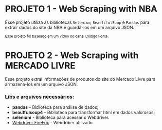 # PROJETO 1 - Web Scraping with NBA

Esse projeto utiliza as bibliotecas `Selenium`, `BeautifulSoup` e `Pandas` para extrair dados do site da NBA e guardá-los em um arquivo JSON.

<small>Esse projeto foi baseado em um vídeo do canal <a href="https://www.youtube.com/watch?v=Vxl5jUltHBo&t=796s">Código Fonte</a>.</small>

# PROJETO 2 - Web Scraping with MERCADO LIVRE

Esse projeto extrai informações de produtos do site do Mercado Livre para armazena-los em um arquivo JSON.

### Libs e arquivos necessários:

 * **pandas** - Biclioteca para análise de dados;
 * **beautfulsoup4** - Biblioteca para transformar html em dados valorosos;
 * **selenium** - Biblioteca para acessar o Webdriver.
 * [Webdriver FireFox](https://github.com/mozilla/geckodriver/releases) - Webdriber utilizado.
